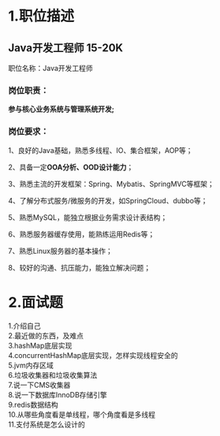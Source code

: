 # 1.职位描述

## Java开发工程师 15-20K

职位名称：Java开发工程师

### 岗位职责：

**参与核心业务系统与管理系统开发;**

### 岗位要求：

1、良好的Java基础，熟悉多线程、IO、集合框架，AOP等；

2、具备一定**OOA分析、OOD设计能力**；

3、熟悉主流的开发框架：Spring、Mybatis、SpringMVC等框架；

4、了解分布式服务/微服务的开发，如SpringCloud、dubbo等；

5、熟悉MySQL，能独立根据业务需求设计表结构；

6、熟悉服务器缓存使用，能熟练运用Redis等；

7、熟悉Linux服务器的基本操作；

8、较好的沟通、抗压能力，能独立解决问题；

# 2.面试题

1.介绍自己  
2.最近做的东西，及难点  
3.hashMap底层实现  
4.concurrentHashMap底层实现，怎样实现线程安全的  
5.jvm内存区域  
6.垃圾收集器和垃圾收集算法  
7.说一下CMS收集器  
8.说一下数据库InnoDB存储引擎  
9.redis数据结构  
10.从哪些角度看是单线程，哪个角度看是多线程  
11.支付系统是怎么设计的

